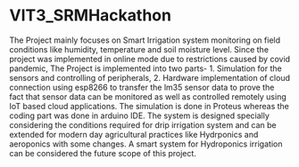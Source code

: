 # VIT3_SRMHackathon
The Project mainly focuses on Smart Irrigation system monitoring on field conditions like humidity, temperature and soil moisture level. Since the project was implemented in online mode due to restrictions caused by covid pandemic, The Project is implemented into two parts- 1. Simulation for the sensors and controlling of peripherals, 2. Hardware implementation of cloud connection using esp8266 to transfer the lm35 sensor data to prove the fact that sensor data can be monitored as well as controlled remotely using IoT based cloud applications.
The simulation is done in Proteus whereas the coding part was done in arduino IDE.
The system is designed specially considering the conditions required for drip irrigation system and can be extended for modern day agricultural practices like Hydrponics and aeroponics with some changes. A smart system for Hydroponics irrigation can be considered the future scope of this project.
